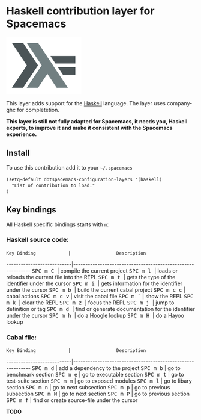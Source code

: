 # Haskell contribution layer for Spacemacs

![logo](haskell.png)

This layer adds support for the [Haskell][] language.
The layer uses company-ghc for completetion.

**This layer is still not fully adapted for Spacemacs, it needs you, Haskell experts, to
improve it and make it consistent with the Spacemacs experience.**

## Install

To use this contribution add it to your `~/.spacemacs`

```elisp
(setq-default dotspacemacs-configuration-layers '(haskell)
  "List of contribution to load."
)
```

## Key bindings

All Haskell specific bindings starts with `m`:

### Haskell source code:

    Key Binding            |                 Description
---------------------------|------------------------------------------------------------
<kbd> SPC m C </kbd>     | compile the current project
<kbd> SPC m l </kbd>     | loads or reloads the current file into the REPL
<kbd> SPC m t </kbd>     | gets the type of the identifier under the cursor
<kbd> SPC m i </kbd>     | gets information for the identifier under the cursor
<kbd> SPC m b </kbd>     | build the current cabal project 
<kbd> SPC m c c</kbd>    | cabal actions
<kbd> SPC m c v</kbd>    | visit the cabal file
<kbd> SPC m `</kbd>     | show the REPL
<kbd> SPC m k </kbd>     | clear the REPL
<kbd> SPC m z </kbd>     | focus the REPL
<kbd> SPC m j </kbd>     | jump to definition or tag
<kbd> SPC m d </kbd>     | find or generate documentation for the identifier under the cursor
<kbd> SPC m h </kbd>     | do a Hoogle lookup
<kbd> SPC m H </kbd>     | do a Hayoo lookup

### Cabal file:

    Key Binding            |                 Description
---------------------------|------------------------------------------------------------
<kbd>SPC m d</kbd>       | add a dependency to the project
<kbd>SPC m b</kbd>       | go to benchmark section
<kbd>SPC m e</kbd>       | go to executable section
<kbd>SPC m t</kbd>       | go to test-suite section
<kbd>SPC m m</kbd>       | go to exposed modules
<kbd>SPC m l</kbd>       | go to libary section
<kbd>SPC m n</kbd>       | go to next subsection
<kbd>SPC m p</kbd>       | go to previous subsection
<kbd>SPC m N</kbd>       | go to next section
<kbd>SPC m P</kbd>       | go to previous section
<kbd>SPC m f</kbd>       | find or create source-file under the cursor

**TODO**

[Haskell]: https://www.haskell.org/
